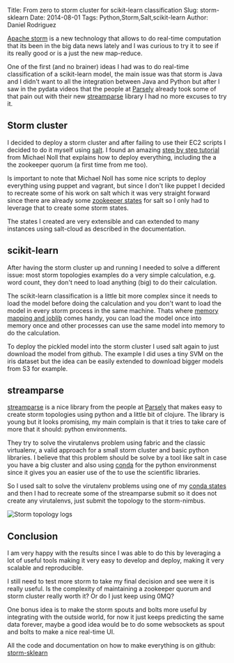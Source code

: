Title: From zero to storm cluster for scikit-learn classification
Slug: storm-sklearn
Date: 2014-08-01
Tags: Python,Storm,Salt,scikit-learn
Author: Daniel Rodriguez

[Apache storm](http://https://storm.incubator.apache.org/) is a new technology
that allows to do real-time computation that its been in the big data news
lately and I was curious to try it to see if its really good or is a just
the new map-reduce.

One of the first (and no brainer) ideas I had was to do real-time
classification of a scikit-learn model, the main issue was that storm is Java and
I didn't want to all the integration between Java and Python
but after I saw in the pydata videos that the people at
[Parsely](https://parsely.com/) already took some of that pain out with
their new [streamparse](https://github.com/Parsely/streamparse) library
I had no more excuses to try it.

## Storm cluster

I decided to deploy a storm cluster and after failing to use their EC2 scripts
I decided to do it myself using [salt](http://saltstack.com).
I found an amazing [step by step tutorial](http://www.michael-noll.com/tutorials/running-multi-node-storm-cluster)
from  Michael Noll that explains how to deploy everything, including the
a the zookeeper quorum (a first time from me too).

Is important to note that Michael Noll has some nice scripts to deploy everything
using puppet and vagrant, but since I don't like puppet I decided to recreate some
of his work on salt which it was very straight forward since there are already some
[zookeeper states](https://github.com/saltstack-formulas/zookeeper-formula) for salt
so I only had to leverage that to create some storm states.

The states I created are very extensible and can extended to many instances
using salt-cloud as described in the documentation.

## scikit-learn

After having the storm cluster up and running I needed to solve a different
issue: most storm topologies examples do a very simple calculation,
e.g. word count, they don't need to load anything (big) to do their calculation.

The scikit-learn classification is a little bit more complex since it needs to
load the model before doing the calculation and you don't want to load the model
in every storm process in the same machine.
Thats where [memory mapping and joblib](http://scikit-learn.org/stable/tutorial/basic/tutorial.html#model-persistence)
comes handy, you can load the model once into memory once
and other processes can use the same model into memory to do the calculation.

To deploy the pickled model into the storm cluster I used salt again to
just download the model from github.
The example I did uses a tiny SVM on the iris dataset
but the idea can be easily extended to download bigger models from S3 for example.

## streamparse

[streamparse](https://github.com/Parsely/streamparse) is a nice library
from the people at [Parsely](https://parsely.com/) that makes easy to create
storm topologies using python and a little bit of clojure.
The library is young but it looks promising, my main complain is that it
tries to take care of more that it should: python environments.

They try to solve the virutalenvs problem using fabric and the classic virtualenv,
a valid approach for a small storm cluster and basic python libraries.
I believe that this problem should be solve by a tool like salt in case you
have a big cluster and also using [conda](http://continuum.io/downloads)
for the python environmenst since it gives you an easier use of the
to use the scientific libraries.

So I used salt to solve the virutalenv problems using one of my
[conda states](http://danielfrg.com/blog/2014/04/18/ipython-parallel-cluster-salt/)
and then I had to recreate some of the streamparse submit so it does not create
any virutalenvs, just submit the topology to the storm-nimbus.

![Storm topology logs](/images/blog/2014/08/storm-log.png "Storm topology logs")

## Conclusion

I am very happy with the results since I was able to do this by
leveraging a lot of useful tools making it very easy to develop and deploy,
making it very scalable and reproducible.

I still need to test more storm to take my final decision and see
were it is really useful. Is the complexity of maintaining a zookeeper quorum
and storm cluster really worth it? Or do I just keep using 0MQ?

One bonus idea is to make the storm spouts and bolts more useful
by integrating with the outside world, for now it just keeps predicting the
same data forever, maybe a good idea would be to do some websockets as spout
and bolts to make a nice real-time UI.

All the code and documentation on how to make everything is on github:
[storm-sklearn](https://github.com/danielfrg/storm-sklearn)
